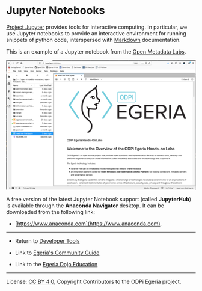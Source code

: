 <!-- SPDX-License-Identifier: CC-BY-4.0 -->
<!-- Copyright Contributors to the ODPi Egeria project 2020. -->

# Jupyter Notebooks

[Project Jupyter](https://jupyter.org) provides tools for interactive computing. In particular, we use
Jupyter notebooks to provide an interactive environment for running snippets of python code, interspersed
with [Markdown](Markdown.md) documentation.

This is an example of a Jupyter notebook from the [Open Metadata Labs](../../open-metadata-resources/open-metadata-labs).

![Jupyter notebook](jupyter-notebook-browser-window.png#pagewidth)

A free version of the latest Jupyter Notebook support (called **JupyterHub**) is available
through the **Anaconda Navigator** desktop.  It can be downloaded from the following link:

* [https://www.anaconda.com](https://www.anaconda.com).

----
* Return to [Developer Tools](.)


* Link to [Egeria's Community Guide](../../Community-Guide.md)
* Link to the [Egeria Dojo Education](../../open-metadata-resources/open-metadata-tutorials/egeria-dojo)

----
License: [CC BY 4.0](https://creativecommons.org/licenses/by/4.0/),
Copyright Contributors to the ODPi Egeria project.